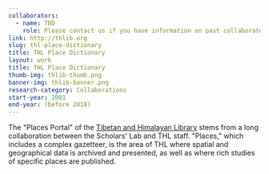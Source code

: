 ```yaml
---
collaborators: 
  - name: TBD
    role: Please contact us if you have information on past collaborators.
link: http://thlib.org
slug: thl-place-dictionary
title: THL Place Dictionary
layout: work
title: THL Place Dictionary
thumb-img: thlib-thumb.png
banner-img: thlib-banner.png
research-category: Collaborations
start-year: 2001
end-year: (before 2018)
---
```


The "Places Portal" of the [Tibetan and Himalayan Library](http://thlib.org) stems from a long collaboration between the Scholars' Lab and THL staff. "Places," which includes a complex gazetteer, is the area of THL where spatial and geographical data is archived and presented, as well as where rich studies of specific places are published.
